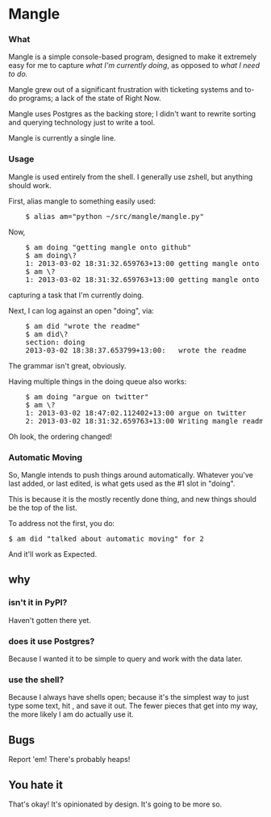 # Mangle

### What

Mangle is a simple console-based program, designed to make it extremely easy for me to capture 
*what I'm currently doing*, as opposed to *what I need to do.*

Mangle grew out of a significant frustration with ticketing systems and to-do
programs; a lack of the state of Right Now.

Mangle uses Postgres as the backing store; I didn't want to rewrite sorting 
and querying technology just to write a tool.

Mangle is currently a single line.

### Usage

Mangle is used entirely from the shell. I generally use zshell, but anything 
should work.

First, alias mangle to something easily used:
<pre>
	$ alias am="python ~/src/mangle/mangle.py"
</pre>

Now, 
<pre>
	$ am doing "getting mangle onto github"
	$ am doing\?
	1: 2013-03-02 18:31:32.659763+13:00	getting mangle onto github
	$ am \?
	1: 2013-03-02 18:31:32.659763+13:00	getting mangle onto github
</pre>

capturing a task that I'm currently doing.

Next, I can log against an open "doing", via:
<pre>
	$ am did "wrote the readme"
	$ am did\?
	section: doing
	2013-03-02 18:38:37.653799+13:00:	wrote the readme
</pre>

The grammar isn't great, obviously.

Having multiple things in the doing queue also works:
<pre>
	$ am doing "argue on twitter"
	$ am \?
	1: 2013-03-02 18:47:02.112402+13:00	argue on twitter
	2: 2013-03-02 18:31:32.659763+13:00	Writing mangle readme
</pre>

Oh look, the ordering changed!

### Automatic Moving

So, Mangle intends to push things around automatically. Whatever you've last added, or last edited, is what gets used as 
the #1 slot in "doing".

This is because it is the mostly recently done thing, and new things should be the top of the list.

To address not the first, you do:

<pre>$ am did "talked about automatic moving" for 2</pre>

And it'll work as Expected.

## why

### isn't it in PyPI? 

Haven't gotten there yet.

### does it use Postgres?

Because I wanted it to be simple to query and work with the data later.

### use the shell?

Because I always have shells open; because it's the simplest way to just type some text, hit <Enter>, and save it out.
The fewer pieces that get into my way, the more likely I am do actually use it.

## Bugs

Report 'em! There's probably heaps!

## You hate it

That's okay! It's opinionated by design. It's going to be more so.